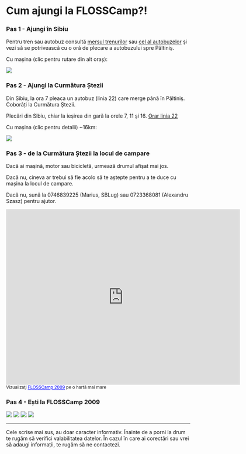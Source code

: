 Cum ajungi la FLOSSCamp?!
=========================

### Pas 1 - Ajungi în Sibiu ###

Pentru tren sau autobuz consultă [mersul trenurilor](http://www.infofer.ro) sau [cel al autobuzelor](http://autogari.ro) și vezi să se potrivească cu o oră de plecare a autobuzului spre Păltiniș.

Cu mașina (clic pentru rutare din alt oraș):

<a target="_blank" href="http://data.giub.uni-bonn.de/openrouteservice/index.php?start=21.2264324,45.7544322&end=24.0126171,45.7120376&pref=Fastest&lang=de&noMotorways=false&noTollways=false"><img src="http://camp.softwareliber.ro/2009/poze/Drumul cu mașina de la Timișoara.png" /></a>

### Pas 2 - Ajungi la Curmătura Ștezii ###

Din Sibiu, la ora 7 pleaca un autobuz (linia 22) care merge până în Păltiniş. Coborâți la Curmătura Ștezii.

Plecări din Sibiu, chiar la ieșirea din gară la orele 7, 11 și 16. [Orar linia 22](http://www.tursib.ro/index.php?page=89)

Cu mașina (clic pentru detalii) ~16km:

<a target="_blank" href="http://data.giub.uni-bonn.de/openrouteservice/index.php?start=24.1499033,45.7896562&end=24.0126171,45.7120376&pref=Fastest&lang=en&noMotorways=false&noTollways=false"><img src="http://camp.softwareliber.ro/2009/poze/Drumul cu mașina din Sibiu la Curmătura Ștezii.png" /></a>

### Pas 3 - de la Curmătura Ștezii la locul de campare ###

Dacă ai mașină, motor sau bicicletă, urmează drumul afișat mai jos.

Dacă nu, cineva ar trebui să fie acolo să te aștepte pentru a te duce cu mașina la locul de campare.

Dacă nu, sună la 0746839225 (Marius, SBLug) sau 0723368081 (Alexandru Szasz) pentru ajutor.

<iframe width="640" height="480" frameborder="0" scrolling="no" marginheight="0" marginwidth="0" src="http://maps.google.com/maps/ms?ie=UTF8&amp;hl=ro&amp;t=h&amp;msa=0&amp;msid=102301270404155788839.00046e2ce09da93cd8db5&amp;ll=45.698986,24.008989&amp;spn=0.057549,0.109863&amp;z=13&amp;output=embed"></iframe><br /><small>Vizualizaţi <a href="http://maps.google.com/maps/ms?ie=UTF8&amp;hl=ro&amp;t=h&amp;msa=0&amp;msid=102301270404155788839.00046e2ce09da93cd8db5&amp;ll=45.698986,24.008989&amp;spn=0.057549,0.109863&amp;z=13&amp;source=embed" style="color:#0000FF;text-align:left">FLOSSCamp 2009</a> pe o hartă mai mare</small>

### Pas 4 - Ești la FLOSSCamp 2009

<img src="http://lh4.ggpht.com/_I2bh26gyfUU/Slzc40i0pnI/AAAAAAAAGHo/cUMFyPnmZGo/s220/Picture%20004.jpg" />
<img src="http://lh4.ggpht.com/_I2bh26gyfUU/Slzcuq2VtxI/AAAAAAAAGGQ/AjMHxh84BHw/s220/Picture%20037.jpg" />
<img src="http://lh4.ggpht.com/_I2bh26gyfUU/SlzcssjtMxI/AAAAAAAAGF4/n5fphfabUUA/s220/Picture%20045.jpg" />
<img src="http://lh6.ggpht.com/_I2bh26gyfUU/SlzcyJk17yI/AAAAAAAAGGw/9vJINWri9XM/s220/Picture%20016.jpg" />

***

Cele scrise mai sus, au doar caracter informativ. Înainte de a porni la drum te rugăm să verifici valabilitatea datelor. În cazul în care ai corectări sau vrei să adaugi informații, te rugăm să ne contactezi.
